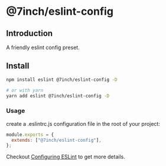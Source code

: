 # @7inch/eslint-config

## Introduction

A friendly eslint config preset.

## Install

```sh
npm install eslint @7inch/eslint-config -D

# or with yarn
yarn add eslint @7inch/eslint-config -D
```

### Usage

create a .eslintrc.js configuration file in the root of your project:

```js
module.exports = {
  extends: ["@7inch/eslint-config"],
};
```

Checkout [Configuring ESLint](https://eslint.org/docs/user-guide/configuring/) to get more details.
